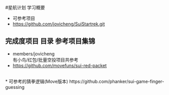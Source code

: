 #星航计划 学习概要
* 可参考项目
* https://github.com/jovicheng/SuiStartrek.git



## 完成度项目 目录 参考项目集锦
* members/jovicheng  
有小鸟/红包/批量空投项目共参考
* https://github.com/movefuns/sui-red-packet
<br>  
* 可参考的猜拳逻辑(Move版本)  
https://github.com/phanker/sui-game-finger-guessing
<br>


